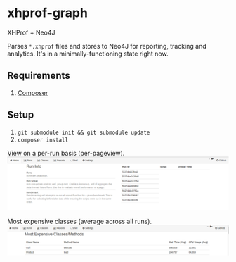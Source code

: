 # xhprof-graph
XHProf + Neo4J

Parses `*.xhprof` files and stores to Neo4J for reporting, tracking and analytics. It's in a minimally-functioning state right now.

## Requirements
1. [Composer](https://getcomposer.org/)

## Setup
1. `git submodule init && git submodule update`
2. `composer install`



View on a per-run basis (per-pageview).
![Runs](gh/runs.png)

Most expensive classes (average across all runs).
![Classes](gh/classes.png)
